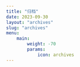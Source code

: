 ```yaml
---
title: "归档"
date: 2023-09-30
layout: "archives"
slug: "archives"
menu:
    main:
        weight: -70
        params: 
            icon: archives
---
```

